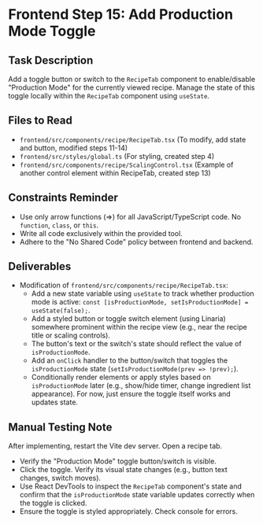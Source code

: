 # Frontend Step 15: Add Production Mode Toggle

## Task Description
Add a toggle button or switch to the `RecipeTab` component to enable/disable "Production Mode" for the currently viewed recipe. Manage the state of this toggle locally within the `RecipeTab` component using `useState`.

## Files to Read
*   `frontend/src/components/recipe/RecipeTab.tsx` (To modify, add state and button, modified steps 11-14)
*   `frontend/src/styles/global.ts` (For styling, created step 4)
*   `frontend/src/components/recipe/ScalingControl.tsx` (Example of another control element within RecipeTab, created step 13)
## Constraints Reminder
*   Use only arrow functions (=>) for all JavaScript/TypeScript code. No `function`, `class`, or `this`.
*   Write all code exclusively within the provided tool.
*   Adhere to the "No Shared Code" policy between frontend and backend.

## Deliverables
*   Modification of `frontend/src/components/recipe/RecipeTab.tsx`:
    *   Add a new state variable using `useState` to track whether production mode is active: `const [isProductionMode, setIsProductionMode] = useState(false);`.
    *   Add a styled button or toggle switch element (using Linaria) somewhere prominent within the recipe view (e.g., near the recipe title or scaling controls).
    *   The button's text or the switch's state should reflect the value of `isProductionMode`.
    *   Add an `onClick` handler to the button/switch that toggles the `isProductionMode` state (`setIsProductionMode(prev => !prev);`).
    *   Conditionally render elements or apply styles based on `isProductionMode` later (e.g., show/hide timer, change ingredient list appearance). For now, just ensure the toggle itself works and updates state.

## Manual Testing Note
After implementing, restart the Vite dev server. Open a recipe tab.
*   Verify the "Production Mode" toggle button/switch is visible.
*   Click the toggle. Verify its visual state changes (e.g., button text changes, switch moves).
*   Use React DevTools to inspect the `RecipeTab` component's state and confirm that the `isProductionMode` state variable updates correctly when the toggle is clicked.
*   Ensure the toggle is styled appropriately. Check console for errors.
